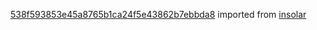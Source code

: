 [538f593853e45a8765b1ca24f5e43862b7ebbda8](https://github.com/insolar/insolar/commit/538f593853e45a8765b1ca24f5e43862b7ebbda8) imported from [insolar](https://github.com/insolar/insolar)
